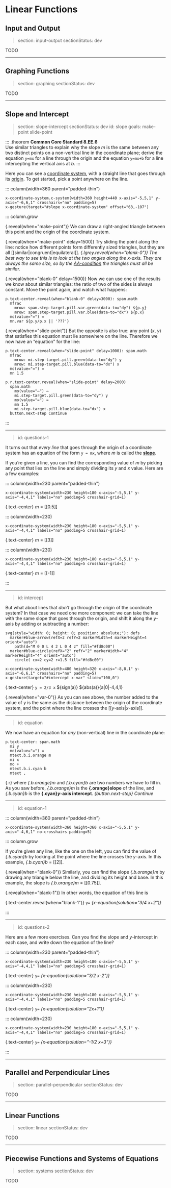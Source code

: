 # Linear Functions

## Input and Output

> section: input-output
> sectionStatus: dev

TODO

---

## Graphing Functions

> section: graphing
> sectionStatus: dev

TODO

---

## Slope and Intercept

> section: slope-intercept
> sectionStatus: dev
> id: slope
> goals: make-point slide-point

::: .theorem
__Common Core Standard 8.EE.6__  
Use similar triangles to explain why the slope _m_ is the same between any two
distinct points on a non-vertical line in the coordinate plane; derive the
equation `y=mx` for a line through the origin and the equation `y=mx+b` for a
line intercepting the vertical axis at _b_.
:::

Here you can see a [coordinate system](gloss:coordinate-system), with a straight
line that goes through its [origin](gloss:coordinate-system-origin). To get
started, pick a point anywhere on the line.

::: column(width=360 parent="padded-thin")

    x-coordinate-system.c-system(width=360 height=440 x-axis="-5,5,1" y-axis="-6,6,1" crosshairs="no" padding=5)
    x-gesture(target="#slope x-coordinate-system" offset="63,-107")

::: column.grow

{.reveal(when="make-point")} We can draw a right-angled triangle between this
point and the origin of the coordinate system.

{.reveal(when="make-point" delay=1500)} Try sliding the point along the line:
notice how different points form differently sized triangles, but they are all
[[similar|congruent|equilateral]]. _{.lgrey.reveal(when="blank-0")} The best way
to see this is to look at the two angles along the x-axis. They are always the
same size, so by the [AA-condition](gloss:triangle-aa) the triangles must all
be similar._

{.reveal(when="blank-0" delay=1500)} Now we can use one of the results we know
about similar triangles: the ratio of two of the sides is always constant. Move
the point again, and watch what happens:

    p.text-center.reveal(when="blank-0" delay=3000): span.math
      mfrac
        mrow: span.step-target.pill.var.green(data-to="dy") ${p.y}
        mrow: span.step-target.pill.var.blue(data-to="dx") ${p.x}
      mo(value="=") =
      mn.var ${p.y/p.x || '???'}

{.reveal(when="slide-point")} But the opposite is also true: any point (_x_, _y_)
that satisfies this equation must lie somewhere on the line. Therefore we now
have an “equation” for the line:

    p.text-center.reveal(when="slide-point" delay=1000): span.math
      mfrac
        mrow: mi.step-target.pill.green(data-to="dy") y
        mrow: mi.step-target.pill.blue(data-to="dx") x
      mo(value="=") =
      mn 1.5
    
    p.r.text-center.reveal(when="slide-point" delay=2000)
      span.math
        mo(value="⇔") ⇔
        mi.step-target.pill.green(data-to="dy") y
        mo(value="=") =
        mn 1.5
        mi.step-target.pill.blue(data-to="dx") x
      button.next-step Continue


:::

---
> id: questions-1

It turns out that _every line_ that goes through the origin of a coordinate
system has an equation of the form `y = mx`, where _m_ is called the
[__slope__](gloss:line-slope).

If you’re given a line, you can find the corresponding value of _m_ by picking
any point that lies on the line and simply dividing its _y_ and _x_ value. Here
are a few examples:

::: column(width=230 parent="padded-thin")

    x-coordinate-system(width=230 height=180 x-axis="-5,5,1" y-axis="-4,4,1" labels="no" padding=5 crosshair-grid=1)

{.text-center} _m_ = [[0.5]]

::: column(width=230)

    x-coordinate-system(width=230 height=180 x-axis="-5,5,1" y-axis="-4,4,1" labels="no" padding=5 crosshair-grid=1)

{.text-center} _m_ = [[3]]

::: column(width=230)

    x-coordinate-system(width=230 height=180 x-axis="-5,5,1" y-axis="-4,4,1" labels="no" padding=5 crosshair-grid=1)

{.text-center} _m_ = [[-1]]

:::

---
> id: intercept

But what about lines that _don’t_ go through the origin of the coordinate
system? In that case we need one more component: we can take the line with the
same slope that goes through the origin, and shift it along the _y_-axis by
adding or subtracting a number:

    svg(style="width: 0; height: 0; position: absolute;"): defs
      marker#blue-arrow(refX=2 refY=2 markerWidth=4 markerHeight=4 orient="auto")
        path(d="M 0 0 L 4 2 L 0 4 z" fill="#fd8c00")
      marker#blue-circle(refX="2" refY="2" markerWidth="4" markerHeight="4" orient="auto")
        circle( cx=2 cy=2 r=1.5 fill="#fd8c00")

    x-coordinate-system(width=400 height=320 x-axis="-8,8,1" y-axis="-6,6,1" crosshairs="no" padding=5)
    x-gesture(target="#intercept x-var" slide="100,0")

{.text-center} `y = 2/3 x` ${sign(a)} ${abs(a)}{a|0|-4,4,1}

{.reveal(when="var-0")} As you can see above, the number added to the value of
_y_ is the same as the distance between the origin of the coordinate system, and
the point where the line crosses the [[_y_-axis|_x_-axis]].

---
> id: equation

We now have an equation for _any_ (non-vertical) line in the coordinate plane:

    p.text-center: span.math
      mi y
      mo(value="=") =
      mtext.b.i.orange m
      mi x
      mo +
      mtext.b.i.cyan b
      mtext ,

{.r} where _{.b.orange}m_ and _{.b.cyan}b_ are two numbers we have to fill in.
As you saw before, _{.b.orange}m_ is the __{.orange}slope__ of the line, and
_{.b.cyan}b_ is the __{.cyan}*y*-axis intercept__.
_{button.next-step} Continue_

---
> id: equation-1

::: column(width=360 parent="padded-thin")

    x-coordinate-system(width=360 height=360 x-axis="-5,5,1" y-axis="-4,6,1" no-crosshairs padding=5)

::: column.grow

If you’re given any line, like the one on the left, you can find the value of
_{.b.cyan}b_ by looking at the point where the line crosses the _y_-axis. In
this example, _{.b.cyan}b_ = [[2]].

{.reveal(when="blank-0")} Similarly, you can find the slope _{.b.orange}m_ by
drawing any triangle below the line, and dividing its height and base. In this
example, the slope is _{.b.orange}m_ = [[0.75]].

{.reveal(when="blank-1")} In other words, the equation of this line is

{.text-center.reveal(when="blank-1")} `y=` _{x-equation(solution="3/4 x+2")}_

:::

---
> id: questions-2

Here are a few more exercises. Can you find the slope and _y_-intercept in
each case, and write down the equation of the line?

::: column(width=230 parent="padded-thin")

    x-coordinate-system(width=230 height=180 x-axis="-5,5,1" y-axis="-4,4,1" labels="no" padding=5 crosshair-grid=1)

{.text-center} `y=` _{x-equation(solution="3/2 x-2")}_

::: column(width=230)

    x-coordinate-system(width=230 height=180 x-axis="-5,5,1" y-axis="-4,4,1" labels="no" padding=5 crosshair-grid=1)

{.text-center} `y=` _{x-equation(solution="2x+1")}_

::: column(width=230)

    x-coordinate-system(width=230 height=180 x-axis="-5,5,1" y-axis="-4,4,1" labels="no" padding=5 crosshair-grid=1)

{.text-center} `y=` _{x-equation(solution="-1/2 x+3")}_

:::

---

## Parallel and Perpendicular Lines

> section: parallel-perpendicular
> sectionStatus: dev

TODO

---

## Linear Functions

> section: linear
> sectionStatus: dev

TODO

---

## Piecewise Functions and Systems of Equations

> section: systems
> sectionStatus: dev

TODO
